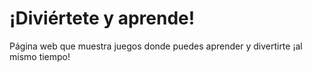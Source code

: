 # ¡Diviértete y aprende!

Página web que muestra juegos donde puedes aprender y divertirte ¡al mismo tiempo!